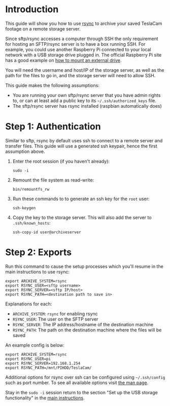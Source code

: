 # Introduction

This guide will show you how to use [rsync](https://rsync.samba.org/) to archive your saved TeslaCam footage on a remote storage server.

Since sftp/rsync accesses a computer through SSH the only requirement for hosting an SFTP/rsync server is to have a box running SSH. For example, you could use another Raspberry Pi connected to your local network with a USB storage drive plugged in. The official Raspberry Pi site has a good example on [how to mount an external drive](https://www.raspberrypi.org/documentation/configuration/external-storage.md).

You will need the username and host/IP of the storage server, as well as the path for the files to go in, and the storage server will need to allow SSH.

This guide makes the following assumptions:

- You are running your own sftp/rsync server that you have admin rights to, or can at least add a public key to its `~/.ssh/authorized_keys` file.
- The sftp/rsync server has rsync installed (raspbian automatically does)

# Step 1: Authentication

Similar to sftp, rsync by default uses ssh to connect to a remote server and transfer files. This guide will use a generated ssh keypair, hence the first assumption above.

1. Enter the root session (if you haven't already):

   ```
   sudo -i
   ```

1. Remount the file system as read-write:

   ```
   bin/remountfs_rw
   ```

1. Run these commands to to generate an ssh key for the `root` user:

   ```
   ssh-keygen
   ```

1. Copy the key to the storage server. This will also add the server to `.ssh/known_hosts`:
   ```
   ssh-copy-id user@archiveserver
   ```

# Step 2: Exports

Run this command to cause the setup processes which you'll resume in the main instructions to use rsync:

```
export ARCHIVE_SYSTEM=rsync
export RSYNC_USER=<sftp username>
export RSYNC_SERVER=<sftp IP/host>
export RSYNC_PATH=<destination path to save in>
```

Explanations for each:

- `ARCHIVE_SYSTEM`: `rsync` for enabling rsync
- `RSYNC_USER`: The user on the SFTP server
- `RSYNC_SERVER`: The IP address/hostname of the destination machine
- `RSYNC_PATH`: The path on the destination machine where the files will be saved

An example config is below:

```
export ARCHIVE_SYSTEM=rsync
export RSYNC_USER=pi
export RSYNC_SERVER=192.168.1.254
export RSYNC_PATH=/mnt/PIHDD/TeslaCam/
```

Additional options for rsync over ssh can be configured using `~/.ssh/config` such as port number. To see all available options visit [the man page](https://linux.die.net/man/5/ssh_config).

Stay in the `sudo -i` session return to the section "Set up the USB storage functionality" in the [main instructions](../README.md).